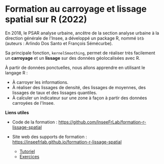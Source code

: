 # Formation au carroyage et lissage spatial sur R (2022)

En 2018, le PSAR analyse urbaine, ancêtre de la section analyse urbaine à la direction générale de l'Insee, a développé un package R, nommé `btb` (auteurs : Arlindo Dos Santo et François Sémécurbe).

Sa principale fonction, `kernelSmoothing`, permet de réaliser très facilement un **carroyage** et un **lissage** sur des données géolocalisées avec R. 

À partir de données ponctuelles, nous allons apprendre en utilisant le langage R :

 - À carroyer les informations.
 - À réaliser des lissages de densité, des lissages de moyennes, des lissages de taux et des lissages quantiles.
 - À calculer un indicateur sur une zone à façon à partir des données carroyées de l'Insee.

**Liens utiles**

- Code de la formation : https://github.com/InseeFrLab/formation-r-lissage-spatial

- Site web des supports de formation : https://inseefrlab.github.io/formation-r-lissage-spatial
  * [Tutoriel](https://inseefrlab.github.io/formation-r-lissage-spatial/tuto.html)
  * [Exercices](https://inseefrlab.github.io/formation-r-lissage-spatial/exo.html)


